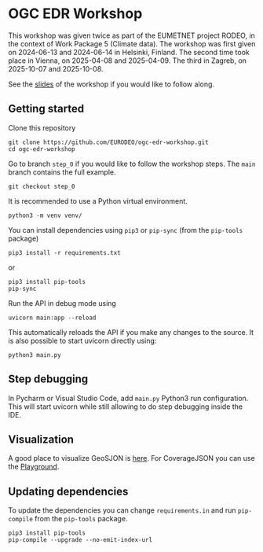 # OGC EDR Workshop

This workshop was given twice as part of the EUMETNET project RODEO, in the context of Work Package 5 (Climate data). The
workshop was first given on 2024-06-13 and 2024-06-14 in Helsinki, Finland. The second time took place in Vienna, on 2025-04-08 and 2025-04-09. The third in Zagreb, on 2025-10-07 and 2025-10-08.

See the [slides](OGC-EDR-workshop.pdf) of the workshop if you would like to follow along.

## Getting started

Clone this repository
```shell
git clone https://github.com/EURODEO/ogc-edr-workshop.git
cd ogc-edr-workshop
```

Go to branch `step_0`  if you would like to follow the workshop steps. The `main` branch contains the full example.
```shell
git checkout step_0
```

It is recommended to use a Python virtual environment.
```shell
python3 -m venv venv/
```

You can install dependencies using `pip3` or `pip-sync` (from the `pip-tools` package)
```shell
pip3 install -r requirements.txt
```
or
```shell
pip3 install pip-tools
pip-sync
```

Run the API in debug mode using
```shell
uvicorn main:app --reload
```
This automatically reloads the API if you make any changes to the source.
It is also possible to start uvicorn directly using:

```shell
python3 main.py
```

## Step debugging

In Pycharm or Visual Studio Code, add `main.py` Python3 run configuration. This
will start uvicorn while still allowing to do step debugging inside the IDE.

## Visualization

A good place to visualize GeoSJON is [here](https://geojson.io/#map=2/0/20).
For CoverageJSON you can use the [Playground](https://covjson.org/playground/).

## Updating dependencies

To update the dependencies you can change `requirements.in` and run `pip-compile` from the `pip-tools` package.

```shell
pip3 install pip-tools
pip-compile --upgrade --no-emit-index-url
```
